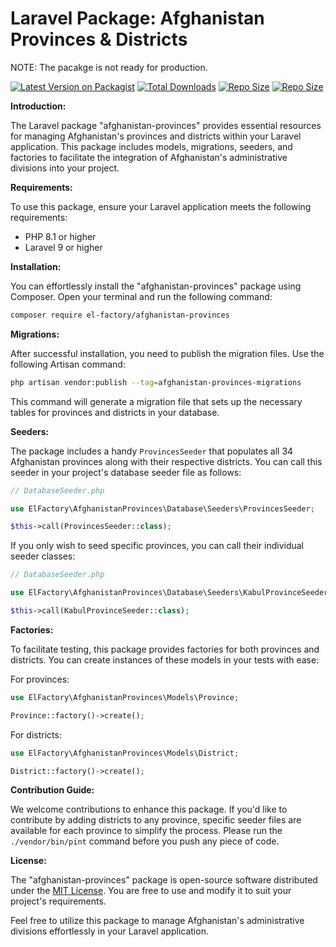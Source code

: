 # Laravel Package: Afghanistan Provinces & Districts

NOTE: The pacakge is not ready for production.

[![Latest Version on Packagist](https://img.shields.io/packagist/v/el-factory/afghanistan-provinces.svg?style=flat-square)](https://packagist.org/packages/el-factory/afghanistan-provinces)
[![Total Downloads](https://img.shields.io/packagist/dt/el-factory/afghanistan-provinces?style=flat-square)](https://packagist.org/packages/el-factory/afghanistan-provinces)
[![Repo Size](https://img.shields.io/github/repo-size/el-factory/afghanistan-provinces?style=flat-square)](https://packagist.org/packages/el-factory/afghanistan-provinces)
[![Repo Size](https://img.shields.io/packagist/l/el-factory/afghanistan-provinces?style=flat-square)](https://packagist.org/packages/el-factory/afghanistan-provinces)


**Introduction:**

The Laravel package "afghanistan-provinces" provides essential resources for managing Afghanistan's provinces and districts within your Laravel application. This package includes models, migrations, seeders, and factories to facilitate the integration of Afghanistan's administrative divisions into your project.

**Requirements:**

To use this package, ensure your Laravel application meets the following requirements:

- PHP 8.1 or higher
- Laravel 9 or higher

**Installation:**

You can effortlessly install the "afghanistan-provinces" package using Composer. Open your terminal and run the following command:

```bash
composer require el-factory/afghanistan-provinces
```

**Migrations:**

After successful installation, you need to publish the migration files. Use the following Artisan command:

```bash
php artisan vendor:publish --tag=afghanistan-provinces-migrations
```

This command will generate a migration file that sets up the necessary tables for provinces and districts in your database.

**Seeders:**

The package includes a handy `ProvincesSeeder` that populates all 34 Afghanistan provinces along with their respective districts. You can call this seeder in your project's database seeder file as follows:

```php
// DatabaseSeeder.php

use ElFactory\AfghanistanProvinces\Database\Seeders\ProvincesSeeder;

$this->call(ProvincesSeeder::class);
```

If you only wish to seed specific provinces, you can call their individual seeder classes:

```php
// DatabaseSeeder.php

use ElFactory\AfghanistanProvinces\Database\Seeders\KabulProvinceSeeder;

$this->call(KabulProvinceSeeder::class);
```

**Factories:**

To facilitate testing, this package provides factories for both provinces and districts. You can create instances of these models in your tests with ease:

For provinces:

```php
use ElFactory\AfghanistanProvinces\Models\Province;

Province::factory()->create();
```

For districts:

```php
use ElFactory\AfghanistanProvinces\Models\District;

District::factory()->create();
```

**Contribution Guide:**

We welcome contributions to enhance this package. If you'd like to contribute by adding districts to any province, specific seeder files are available for each province to simplify the process.
Please run the `./vendor/bin/pint` command before you push any piece of code.

**License:**

The "afghanistan-provinces" package is open-source software distributed under the [MIT License](https://opensource.org/licenses/MIT). You are free to use and modify it to suit your project's requirements.

Feel free to utilize this package to manage Afghanistan's administrative divisions effortlessly in your Laravel application.

